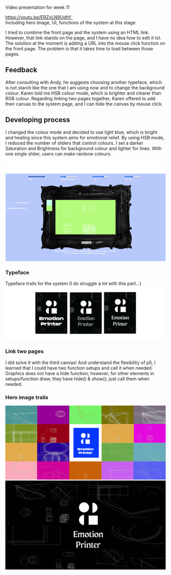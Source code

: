 Video presentation for week 11

https://youtu.be/ERZyLN9UdhY 
</br>
Including hero image, UI, functions of the system at this stage

I tried to combine the front page and the system using an HTML link. However, that link stands on the page, and I have no idea how to edit it lol.
The solution at the moment is adding a URL into the mouse click function on the front page. The problem is that it takes time to load between those pages. 

## Feedback 

After consulting with Andy, he suggests choosing another typeface, which is not starch like the one that I am using now and to change the background colour. Karen told me HSB colour mode, which is brighter and clearer than RGB colour. Regarding linking two pages together, Karen offered to add their canvas to the system page, and I can hide the canvas by mouse click.

## Developing process

I changed the colour mode and decided to use light blue, which is bright and healing since this system aims for emotional relief. By using HSB mode, I reduced the number of sliders that control colours. I set a darker Saturation and Brightness for background colour and lighter for lines. With one single slider, users can make rainbow colours.

![](https://github.com/ShuchenWuu/Slave-to-algorithm/blob/master/week%2011/system.png)

### Typeface 
Typeface trails for the system
(I do struggle a lot with this part…)
![](https://github.com/ShuchenWuu/Slave-to-algorithm/blob/master/week%2011/type.png)


### Link two pages
I did solve it with the third canvas! And understand the flexibility of p5, I learned that I could have two function setups and call it when needed. Graphics does not have a hide function; however, for other elements in setups/function draw, they have hide() & show(); just call them when needed.



### Hero image trails
![](https://github.com/ShuchenWuu/Slave-to-algorithm/blob/master/week%2011/Screen%20Shot%202020-10-22%20at%2022.08.17.png)
![](https://github.com/ShuchenWuu/Slave-to-algorithm/blob/master/week%2011/Screen%20Shot%202020-10-22%20at%2022.08.01.png)
